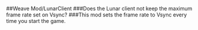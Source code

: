 ##Weave Mod/LunarClient
###Does the Lunar client not keep the maximum frame rate set on Vsync?
###This mod sets the frame rate to Vsync every time you start the game.
